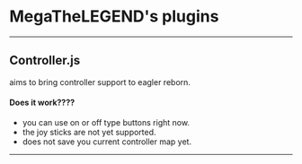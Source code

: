 # MegaTheLEGEND's plugins


***
## Controller.js
aims to bring controller support to eagler reborn.

#### Does it work???? 
* you can use on or off type buttons right now.
* the joy sticks are not yet supported.
* does not save you current controller map yet.
*** 





